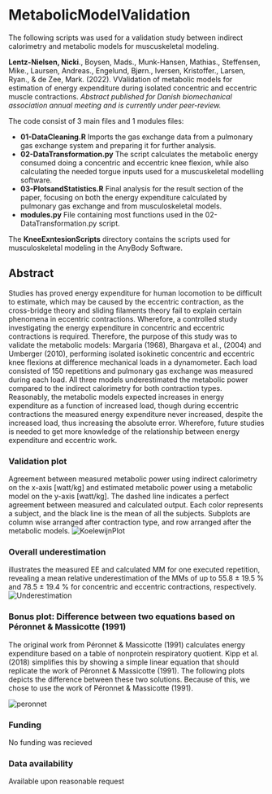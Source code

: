 # MetabolicModelValidation
The following scripts was used for a validation study between indirect calorimetry and metabolic models for muscuskeletal modeling.

**Lentz-Nielsen, Nicki**., Boysen, Mads., Munk-Hansen, Mathias., Steffensen, Mike., Laursen, Andreas.,
Engelund, Bjørn., Iversen, Kristoffer., Larsen, Ryan., & de Zee, Mark. (2022). VValidation of metabolic models for estimation of energy expenditure during isolated concentric and eccentric muscle contractions. *Abstract published for Danish biomechanical
association annual meeting and is currently under peer-review.*


The code consist of 3 main files and 1 modules files:

* **01-DataCleaning.R** Imports the gas exchange data from a pulmonary gas exchange system and preparing it for further analysis.
* **02-DataTransformation.py** The script calculates the metabolic energy consumed doing a concentric and eccentric knee flexion, while also calculating the needed torgue inputs used for a muscuskeletal modelling software. 
* **03-PlotsandStatistics.R** Final analysis for the result section of the paper, focusing on both the energy expenditure calculated by pulmonary gas exchange and from musculoskeletal models. 
* **modules.py** File containing most functions used in the 02-DataTransformation.py script. 

The **KneeExntesionScripts** directory contains the scripts used for musculoskeletal modeling in the AnyBody Software.

## Abstract
Studies has proved energy expenditure for human locomotion to be difficult to estimate, which may be caused by the eccentric contraction, 
as the cross-bridge theory and sliding filaments theory fail to explain certain phenomena in eccentric contractions. 
Wherefore, a controlled study investigating the energy expenditure in concentric and eccentric contractions is required. 
Therefore, the purpose of this study was to validate the metabolic models: Margaria (1968), Bhargava et al., (2004) and Umberger (2010), 
performing isolated isokinetic concentric and eccentric knee flexions at difference mechanical loads in a dynamometer. 
Each load consisted of 150 repetitions and pulmonary gas exchange was measured during each load. 
All three models underestimated the metabolic power compared to the indirect calorimetry for both contraction types. 
Reasonably, the metabolic models expected increases in energy expenditure as a function of increased load, 
though during eccentric contractions the measured energy expenditure never increased, despite the increased load, 
thus increasing the absolute error. Wherefore, future studies is needed to get more knowledge of the relationship between energy expenditure and eccentric work. 

### Validation plot

Agreement between measured metabolic power using indirect calorimetry on the x-axis [watt/kg] and estimated metabolic power using a metabolic model on the y-axis [watt/kg]. 
The dashed line indicates a perfect agreement between measured and calculated output. Each color represents a subject, and the black line is the mean of all the subjects. 
Subplots are column wise arranged after contraction type, and row arranged after the metabolic models.
![KoelewijnPlot](KoeleWijnPlot.jpeg)

### Overall underestimation 

illustrates the measured EE and calculated MM for one executed repetition, 
revealing a mean relative underestimation of the MMs of up to 55.8 ± 19.5 % and 78.5 ± 19.4 % for concentric and eccentric contractions, respectively. 
![Underestimation](UnderEstimateKcal.jpeg)

### Bonus plot: Difference between two equations based on Péronnet & Massicotte (1991) 
The original work from Péronnet & Massicotte (1991) calculates energy expenditure based on a table of nonprotein respiratory quotient.
Kipp et al. (2018) simplifies this by showing a simple linear equation that should replicate the work of Péronnet & Massicotte (1991).
The following plots depicts the difference between these two solutions. Because of this, we chose to use the work of Péronnet & Massicotte (1991).

![peronnet](PeronnetDifference.jpeg)

### Funding
No funding was recieved

### Data availability
Available upon reasonable request
